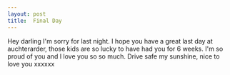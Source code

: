 ```yaml
---
layout: post
title:  Final Day
---
```

Hey darling I'm sorry for last night. I hope you have a great last day at auchterarder, those kids are so lucky to have had you for 6 weeks. I'm so proud of you and I love you so so much. Drive safe my sunshine, nice to love you xxxxxx
